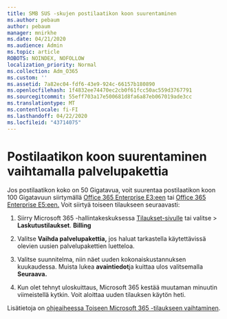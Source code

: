 ```yaml
---
title: SMB SUS -skujen postilaatikon koon suurentaminen
ms.author: pebaum
author: pebaum
manager: mnirkhe
ms.date: 04/21/2020
ms.audience: Admin
ms.topic: article
ROBOTS: NOINDEX, NOFOLLOW
localization_priority: Normal
ms.collection: Adm_O365
ms.custom: ''
ms.assetid: 7a82ec04-fdf6-43e9-924c-66157b180890
ms.openlocfilehash: 1f4832ee74470ec2cb0f61fcc50ac559d3767791
ms.sourcegitcommit: 55eff703a17e500681d8fa6a87eb067019ade3cc
ms.translationtype: MT
ms.contentlocale: fi-FI
ms.lasthandoff: 04/22/2020
ms.locfileid: "43714075"
---
```

# <a name="switch-plans-to-increase-mailbox-size"></a>Postilaatikon koon suurentaminen vaihtamalla palvelupakettia

Jos postilaatikon koko on 50 Gigatavua, voit suurentaa postilaatikon koon 100 Gigatavuun siirtymällä [Office 365 Enterprise E3:een](https://products.office.com/business/office-365-enterprise-e3-business-software) tai [Office 365 Enterprise E5:een.](https://products.office.com/business/office-365-enterprise-e5-business-software) Voit siirtyä toiseen tilaukseen seuraavasti:
  
1. Siirry Microsoft 365 -hallintakeskuksessa [Tilaukset-sivulle](https://go.microsoft.com/fwlink/p/?linkid=842054) tai valitse \> **Laskutustilaukset**. **Billing**
    
2. Valitse **Vaihda palvelupakettia,** jos haluat tarkastella käytettävissä olevien uusien palvelupakettien luetteloa. 
    
3. Valitse suunnitelma, niin näet uuden kokonaiskustannuksen kuukaudessa. Muista lukea **avaintiedot**ja kuittaa ulos valitsemalla **Seuraava.** 
    
4. Kun olet tehnyt uloskuittaus, Microsoft 365 kestää muutaman minuutin viimeistellä kytkin. Voit aloittaa uuden tilauksen käytön heti.
    
Lisätietoja on [ohjeaiheessa Toiseen Microsoft 365 -tilaukseen vaihtaminen](https://docs.microsoft.com/office365/admin/subscriptions-and-billing/switch-to-a-different-plan).
  

